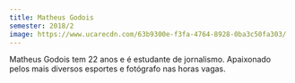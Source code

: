 ```yaml
---
title: Matheus Godois
semester: 2018/2
image: https://www.ucarecdn.com/63b9300e-f3fa-4764-8928-0ba3c50fa303/
---
```

 Matheus Godois tem 22 anos e é estudante de jornalismo. Apaixonado pelos mais diversos esportes e fotógrafo nas horas vagas.
